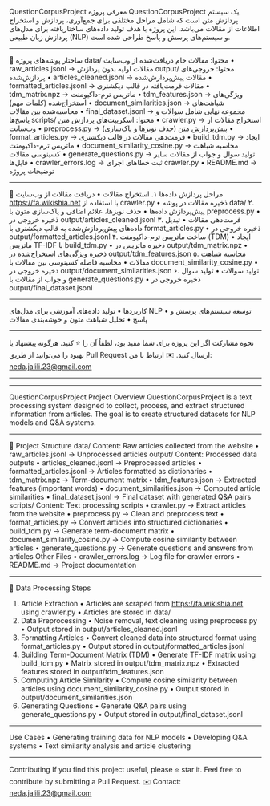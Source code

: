 QuestionCorpusProject
معرفی پروژه
QuestionCorpusProject یک سیستم پردازش متن است که شامل مراحل مختلفی برای جمع‌آوری، پردازش و استخراج اطلاعات از مقالات می‌باشد. این پروژه با هدف تولید داده‌های ساختاریافته برای مدل‌های پردازش زبان طبیعی (NLP) و سیستم‌های پرسش و پاسخ طراحی شده است.
________________________________________
📁 ساختار پوشه‌های پروژه
data/
محتوا: مقالات خام دریافت‌شده از وب‌سایت
•	raw_articles.jsonl → مقالات اولیه بدون پردازش
output/
محتوا: خروجی‌های پردازش‌شده
•	articles_cleaned.jsonl → مقالات پیش‌پردازش‌شده
•	formatted_articles.jsonl → مقالات فرمت‌یافته در قالب دیکشنری
•	tdm_matrix.npz → ماتریس ترم-داکیومنت
•	tdm_features.json → ویژگی‌های استخراج‌شده (کلمات مهم)
•	document_similarities.json → شباهت‌های محاسبه‌شده بین مقالات
•	final_dataset.jsonl → مجموعه نهایی شامل سوالات و پاسخ‌ها
scripts/
محتوا: اسکریپت‌های پردازش متن
•	crawler.py → استخراج مقالات از وب‌سایت
•	preprocess.py → پیش‌پردازش متن (حذف نویزها و پاک‌سازی)
•	format_articles.py → فرمت‌دهی مقالات در قالب دیکشنری
•	build_tdm.py → ایجاد ماتریس ترم-داکیومنت
•	document_similarity_cosine.py → محاسبه شباهت کسینوسی مقالات
•	generate_questions.py → تولید سوال و جواب از مقالات
سایر فایل‌ها
•	crawler_errors.log → ثبت خطاهای اجرای crawler.py
•	README.md → توضیحات پروژه
________________________________________
🔹 مراحل پردازش داده‌ها
۱. استخراج مقالات
•	دریافت مقالات از وب‌سایت https://fa.wikishia.net با استفاده از crawler.py
•	ذخیره مقالات در پوشه data/
۲. پیش‌پردازش داده‌ها
•	حذف نویزها، علائم اضافی و پاک‌سازی متون با preprocess.py
•	ذخیره خروجی در output/articles_cleaned.jsonl
۳. فرمت‌دهی مقالات
•	تبدیل داده‌های پیش‌پردازش‌شده به قالب دیکشنری با format_articles.py
•	ذخیره خروجی در output/formatted_articles.jsonl
۴. ساخت ماتریس ترم-داکیومنت (TDM)
•	ایجاد ماتریس TF-IDF با build_tdm.py
•	ذخیره ماتریس در output/tdm_matrix.npz
•	ذخیره ویژگی‌های استخراج‌شده در output/tdm_features.json
۵. محاسبه شباهت مقالات
•	محاسبه فاصله کسینوسی بین مقالات با document_similarity_cosine.py
•	ذخیره خروجی در output/document_similarities.json
۶. تولید سوالات
•	تولید سوال و جواب از مقالات با generate_questions.py
•	ذخیره خروجی در output/final_dataset.jsonl
________________________________________
  کاربردها
•	تولید داده‌های آموزشی برای مدل‌های NLP
•	توسعه سیستم‌های پرسش و پاسخ
•	تحلیل شباهت متون و خوشه‌بندی مقالات
________________________________________
  نحوه مشارکت
اگر این پروژه برای شما مفید بود، لطفاً آن را ⭐ کنید. هرگونه پیشنهاد یا بهبود را می‌توانید از طریق Pull Request ارسال کنید.
✉️ ارتباط با من: neda.jalili.23@gmail.com
________________________________________
________________________________________
QuestionCorpusProject
Project Overview
QuestionCorpusProject is a text processing system designed to collect, process, and extract structured information from articles. The goal is to create structured datasets for NLP models and Q&A systems.
________________________________________
📁 Project Structure
data/
Content: Raw articles collected from the website
•	raw_articles.jsonl → Unprocessed articles
output/
Content: Processed data outputs
•	articles_cleaned.jsonl → Preprocessed articles
•	formatted_articles.jsonl → Articles formatted as dictionaries
•	tdm_matrix.npz → Term-document matrix
•	tdm_features.json → Extracted features (important words)
•	document_similarities.json → Computed article similarities
•	final_dataset.jsonl → Final dataset with generated Q&A pairs
scripts/
Content: Text processing scripts
•	crawler.py → Extract articles from the website
•	preprocess.py → Clean and preprocess text
•	format_articles.py → Convert articles into structured dictionaries
•	build_tdm.py → Generate term-document matrix
•	document_similarity_cosine.py → Compute cosine similarity between articles
•	generate_questions.py → Generate questions and answers from articles
Other Files
•	crawler_errors.log → Log file for crawler errors
•	README.md → Project documentation
________________________________________
🔹 Data Processing Steps
1. Article Extraction
•	Articles are scraped from https://fa.wikishia.net using crawler.py
•	Articles are stored in data/
2. Data Preprocessing
•	Noise removal, text cleaning using preprocess.py
•	Output stored in output/articles_cleaned.jsonl
3. Formatting Articles
•	Convert cleaned data into structured format using format_articles.py
•	Output stored in output/formatted_articles.jsonl
4. Building Term-Document Matrix (TDM)
•	Generate TF-IDF matrix using build_tdm.py
•	Matrix stored in output/tdm_matrix.npz
•	Extracted features stored in output/tdm_features.json
5. Computing Article Similarity
•	Compute cosine similarity between articles using document_similarity_cosine.py
•	Output stored in output/document_similarities.json
6. Generating Questions
•	Generate Q&A pairs using generate_questions.py
•	Output stored in output/final_dataset.jsonl
________________________________________
  Use Cases
•	Generating training data for NLP models
•	Developing Q&A systems
•	Text similarity analysis and article clustering
________________________________________
  Contributing
If you find this project useful, please ⭐ star it. Feel free to contribute by submitting a Pull Request.
✉️ Contact: neda.jalili.23@gmail.com
